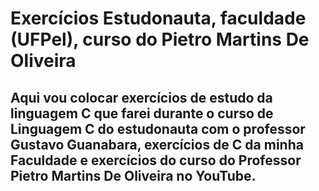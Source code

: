 # Exercícios Estudonauta, faculdade (UFPel), curso do Pietro Martins De Oliveira

Aqui vou colocar exercícios de estudo da linguagem C que farei durante o curso de Linguagem C do estudonauta com o professor Gustavo Guanabara, exercícios de C da minha Faculdade e exercícios do curso do Professor Pietro Martins De Oliveira no YouTube.
---
